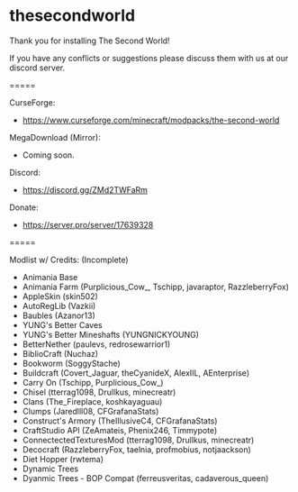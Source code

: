 # thesecondworld
Thank you for installing The Second World!

If you have any conflicts or suggestions please discuss them with us at our discord server.

=====

CurseForge:
- https://www.curseforge.com/minecraft/modpacks/the-second-world

MegaDownload (Mirror):
- Coming soon.

Discord:
- https://discord.gg/ZMd2TWFaRm

Donate:
- https://server.pro/server/17639328

=====

Modlist w/ Credits: (Incomplete)

- Animania Base
- Animania Farm
(Purplicious_Cow_, Tschipp, javaraptor, RazzleberryFox)
- AppleSkin
(skin502)
- AutoRegLib
(Vazkii)
- Baubles
(Azanor13)
- YUNG's Better Caves
- YUNG's Better Mineshafts
(YUNGNICKYOUNG)
- BetterNether
(paulevs, redrosewarrior1)
- BiblioCraft 
(Nuchaz)
- Bookworm
(SoggyStache)
- Buildcraft
(Covert_Jaguar, theCyanideX, AlexIIL, AEnterprise)
- Carry On
(Tschipp, Purplicious_Cow_)
- Chisel
(tterrag1098, Drullkus, minecreatr)
- Clans
(The_Fireplace, koshkayaguau)
- Clumps
(Jaredlll08, CFGrafanaStats) 
- Construct's Armory
(TheIllusiveC4, CFGrafanaStats)
- CraftStudio API 
(ZeAmateis, Phenix246, Timmypote)
- ConnectectedTexturesMod
(tterrag1098, Drullkus, minecreatr)
- Decocraft
(RazzleberryFox, taelnia, profmobius, notjaackson)
- Diet Hopper
(rwtema)
- Dynamic Trees
- Dyanmic Trees - BOP Compat
(ferreusveritas, cadaverous_queen)
